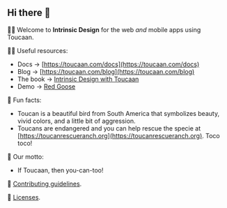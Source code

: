 ## Hi there 👋

🙋‍♀️ Welcome to **Intrinsic Design** for the web _and_ mobile apps using Toucaan. 



👩‍💻 Useful resources:

- Docs → [https://toucaan.com/docs](https://toucaan.com/docs)
- Blog → [https://toucaan.com/blog](https://toucaan.com/blog)
- The book → [Intrinsic Design with Toucaan](https://bubblin.io/cover/the-toucaan-framework-by-marvin-danig#frontmatter)
- Demo → [Red Goose](https://goose.red)

🍿 Fun facts:
- Toucan is a beautiful bird from South America that symbolizes beauty, vivid colors, and a little bit of aggression.
- Toucans are endangered and you can help rescue the specie at [https://toucanrescueranch.org](https://toucanrescueranch.org). Toco toco!

🗿 Our motto:
- If Toucaan, then you-can-too!

🌈 [Contributing guidelines](https://github.com/Toucaan/toucaan/blob/master/CONTRIBUTING.md).

📌 [Licenses](https://github.com/Toucaan/toucaan/blob/master/LICENSE.md).



